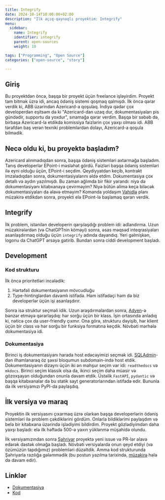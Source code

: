 ```yaml
---
title: Integrify
date: 2024-10-14T10:00:00+02:00
description: "İlk açıq-qaynaqlı proyektim: Integrify"
menu:
  sidebar:
    name: Integrify
    identifier: integrify
    parent: open-sources
    weight: 10

tags: ["Programming", "Open Source"]
categories: ["open-source", "story"]

---
```


## Giriş

Bu proyektdən öncə, başqa bir proyekt üçün freelance işləyirdim. Proyekt tam bitmək üzrə idi, ancaq ödəniş sistemi qoşmaq qalmışdı. İlk öncə qərar verdik ki, ABB üzərindən Azericard-a qoşulaq. İndiyə qədər çox developerdən eşitsəm də ki "Azericard-dan uzaq dur, dokumentasiyaları pis gündədir, supportu da yoxdur", sınamağa qərar verdim. Başqa bir səbəb də, birbaşa Azericard-la etdikdə komissiya faizlərin çox yaxşı olması idi. ABB tərəfdən baş verən texniki problemlərdən dolayı, Azericard-a qoşula bilmədik.

## Necə oldu ki, bu proyektə başladım?

Azericard alınmadıqdan sonra, başqa ödəniş sistemləri axtarmağa başladım. Tanış developerlər EPoint-i məsləhət gördü. Faizləri başqa ödəniş sistemləri ilə eyni olduğu üçün, EPoint-i seçdim. Qeydiyyatdan keçib, kontrakt imzaladıqdan sonra, dokumentasiyalarını əldə etdim. Dokumentasiya çox detallı və aydın yazılmışdı. Bu zaman ağlımda bir fikir yarandı: niyə də dokumentasiyanı kitabxanaya çevirməyim? Niyə bütün əlimə keçə biləcək dokumentasiyaları da əlavə etməyim? Komanda yoldaşım [Vahidlə](https://www.linkedin.com/in/vahidzhe/) planı müzakirə etdikdən sonra, proyekti elə EPoint-lə başlamaq qərarı verdik.

## Integrify

İlk problem, istənilən developerin qarşılaşdığı problem idi: adlandırma. Uzun müzakirələrdən (və ChatGPTnin köməyi) sonra, əsas məqsəd inteqrasiyaları asanlaşdırmaq olduğu üçün `integrify` adında dayandıq. Yeri gəlmişkən, logonu da ChatGPT ərsəyə gətirib. Bundan sonra ciddi development başladı.

## Development

### Kod strukturu

İlk öncə prioritetləri incələdik:

1. Hərtəfəli dokumentasiyanın mövcudluğu
2. Type-hintinglərdən davamlı istifadə. Həm istifadəçi həm də biz developerlər üçün işi asanlaşdırır.

Sonra isə struktur seçməli idik. Uzun araşdırmalardan sonra, [Adyen](https://github.com/Adyen/adyen-python-api-library/blob/main/Adyen/services/payments/payments_api.py)-ə bənzər etməyə qərarlaşdıq: hər sorğu üçün bir klass. İşin ortasında anladıq ki, nəticə çox da user-friendly çıxmır. Ona görə, strukturu dəyişib, hər klient üçün bir class və hər sorğu bir funksiya formatına keçdik. Növbəti mərhələ dokumentasiya idi.

### Dokumentasiya

Birinci iş dokumentasiyanı harada host edəcəyimizi seçmək idi. [SQLAdmin](https://aminalaee.dev/sqladmin/)-dən ilhamlanaraq öz şəxsi bloqumun subdomain-ində host etdik. Dokumentasiyanın dizaynı üçün iki ən məhşur seçim var idi: `readthedocs` və `mkdocs`. Birinci seçim klassik olsa da, ikinci seçim daha müasir və gözoxşayan olduğundan onunla davam etdik. Üstəlik `FastAPI`, `pydantic` və başqa kitabxanalar da bu statik sayt generatorlarından istifadə edir. Bununla da ilk versiyamızı PyPI-da paylaşdıq.

## İlk versiya və maraq

Proyektin ilk versiyasını çıxarmaq üzrə olarkən başqa developerlərin ödəniş sistemləri ilə problem çəkdiklərini gördüm. Onlarla bildiklərimi paylaşdım və belə bir kitabxana üzərində işlədiyimi bildirdim. Proyekt gözlədiyimdən daha yaxşı başladı: elə ilk həftədə 500-ə yaxın yüklənmə müşahidə olundu.

İlk versiyamızından sonra [Şəhriyar](https://www.linkedin.com/in/shahriyar-rzayev) proyektə yeni issue və PR-lər əlavə edərək dəstək olmağa başladı. Növbəti versiyalarda onun qeyd etdiyi (və özümüzün tapdığımız) problemləri düzəltdik. Amma kod strukturunda Şəhriyarla razılığa gələmmədik (bu postun yazılma tarixində, [müzakirə](https://github.com/mmzeynalli/integrify/pull/8) hələ də davam edir).

## Linklər

- [Dokumentasiya](https://integrify.mmzeynalli.dev)
- [Kod](https://github.com/mmzeynalli/integrify)
